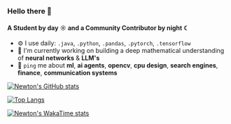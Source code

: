 <!--
**circuits-maximus/circuits-maximus** is a ✨ _special_ ✨ repository because its `README.md` (this file) appears on your GitHub profile.

Here are some ideas to get you started:

- 🔭 I’m currently working on ...
- 🌱 I’m currently learning ...
- 👯 I’m looking to collaborate on ...
- 🤔 I’m looking for help with ...
- 💬 Ask me about ...
- 📫 How to reach me: ...
- 😄 Pronouns: ...
- ⚡ Fun fact: ...
- 🌍 I'm mostly active within the **OpenCV Community**
-->
### Hello there 👋

#### A Student by day ☼ and a Community Contributor by night ☾

- ⚙️ I use daily: `.java`, `.python`, `.pandas`, `.pytorch`, `.tensorflow`
- 🔭 I'm currently working on building a deep mathematical understanding of **neural networks** & **LLM's**
- 💬 `ping` me about **ml**, **ai agents**, **opencv**, **cpu design**, **search engines**, **finance**, **communication systems**
<!--
<h3 align="left">Stats</h3>
<img align="left" height="180em" src="https://github-readme-stats.vercel.app/api/top-langs/?username=circuits-maximus&langs_count=8&theme=default" alt=circuits-maximus />
-->
[![Newton's GitHub stats](https://github-readme-stats.vercel.app/api?username=circuits-maximus)](https://github.com/anuraghazra/github-readme-stats)
<!--
![Top Langs](https://github-readme-stats.vercel.app/api/top-langs/?username=circuits-maximus&langs_count=8)
<--
![Top Langs](https://github-readme-stats.vercel.app/api/top-langs/?username=circuits-maximus&layout=compact)
-->
[![Top Langs](https://github-readme-stats.vercel.app/api/top-langs/?username=circuits-maximus)](https://github.com/anuraghazra/github-readme-stats)

[![Newton's WakaTime stats](https://github-readme-stats.vercel.app/api/wakatime?username=circuitsmaximus)](https://github.com/anuraghazra/github-readme-stats)

<!--
<p>&nbsp;<img align="center" height="180em" src="https://github-readme-stats.vercel.app/api?username=circuits-maximus&show_icons=true&locale=en&theme=" alt="circuits-maximus" /></p>
-->
